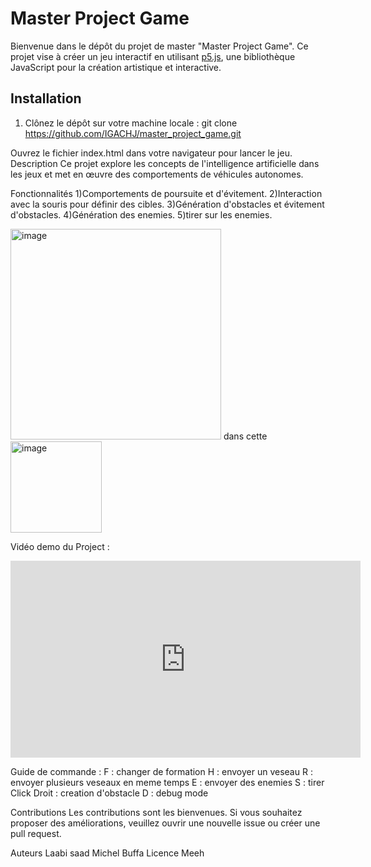 # Master Project Game

Bienvenue dans le dépôt du projet de master "Master Project Game". Ce projet vise à créer un jeu interactif en utilisant [p5.js](https://p5js.org/), une bibliothèque JavaScript pour la création artistique et interactive.

## Installation

1. Clônez le dépôt sur votre machine locale :
   git clone https://github.com/IGACHJ/master_project_game.git




Ouvrez le fichier index.html dans votre navigateur pour lancer le jeu.
Description
Ce projet explore les concepts de l'intelligence artificielle dans les jeux et met en œuvre des comportements de véhicules autonomes.

Fonctionnalités
1)Comportements de poursuite et d'évitement.
2)Interaction avec la souris pour définir des cibles.
3)Génération d'obstacles et évitement d'obstacles.
4)Génération des enemies. 
5)tirer sur les enemies.

<img width="337" alt="image" src="https://github.com/IGACHJ/master_project_game/assets/147995419/7adea5ce-f9bf-4cc9-bfbc-822b7bbfd348">
dans cette 

<img width="146" alt="image" src="https://github.com/IGACHJ/master_project_game/assets/147995419/2f090f41-9817-4f15-95b8-f55a8c96a513">

Vidéo demo du Project : 
<iframe width="560" height="315" src="https://youtu.be/kQOWt9P5x8U" frameborder="0" allowfullscreen></iframe>

Guide de commande :
F : changer de formation 
H : envoyer un veseau 
R : envoyer plusieurs veseaux en meme temps 
E : envoyer des enemies 
S : tirer 
Click Droit : creation d'obstacle 
D : debug mode 


Contributions
Les contributions sont les bienvenues. Si vous souhaitez proposer des améliorations, veuillez ouvrir une nouvelle issue ou créer une pull request.

Auteurs
Laabi saad
Michel Buffa
Licence
Meeh
